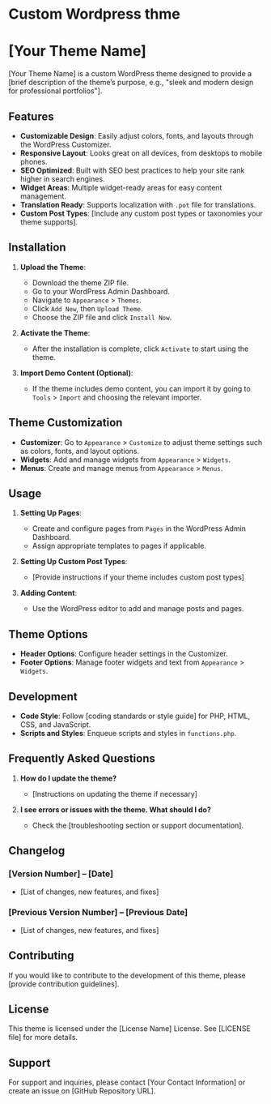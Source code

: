 # Custom Wordpress thme

# [Your Theme Name]

[Your Theme Name] is a custom WordPress theme designed to provide a [brief description of the theme’s purpose, e.g., "sleek and modern design for professional portfolios"].

## Features

- **Customizable Design**: Easily adjust colors, fonts, and layouts through the WordPress Customizer.
- **Responsive Layout**: Looks great on all devices, from desktops to mobile phones.
- **SEO Optimized**: Built with SEO best practices to help your site rank higher in search engines.
- **Widget Areas**: Multiple widget-ready areas for easy content management.
- **Translation Ready**: Supports localization with `.pot` file for translations.
- **Custom Post Types**: [Include any custom post types or taxonomies your theme supports].

## Installation

1. **Upload the Theme**:

   - Download the theme ZIP file.
   - Go to your WordPress Admin Dashboard.
   - Navigate to `Appearance` > `Themes`.
   - Click `Add New`, then `Upload Theme`.
   - Choose the ZIP file and click `Install Now`.

2. **Activate the Theme**:

   - After the installation is complete, click `Activate` to start using the theme.

3. **Import Demo Content (Optional)**:
   - If the theme includes demo content, you can import it by going to `Tools` > `Import` and choosing the relevant importer.

## Theme Customization

- **Customizer**: Go to `Appearance` > `Customize` to adjust theme settings such as colors, fonts, and layout options.
- **Widgets**: Add and manage widgets from `Appearance` > `Widgets`.
- **Menus**: Create and manage menus from `Appearance` > `Menus`.

## Usage

1. **Setting Up Pages**:

   - Create and configure pages from `Pages` in the WordPress Admin Dashboard.
   - Assign appropriate templates to pages if applicable.

2. **Setting Up Custom Post Types**:

   - [Provide instructions if your theme includes custom post types]

3. **Adding Content**:
   - Use the WordPress editor to add and manage posts and pages.

## Theme Options

- **Header Options**: Configure header settings in the Customizer.
- **Footer Options**: Manage footer widgets and text from `Appearance` > `Widgets`.

## Development

- **Code Style**: Follow [coding standards or style guide] for PHP, HTML, CSS, and JavaScript.
- **Scripts and Styles**: Enqueue scripts and styles in `functions.php`.

## Frequently Asked Questions

1. **How do I update the theme?**

   - [Instructions on updating the theme if necessary]

2. **I see errors or issues with the theme. What should I do?**
   - Check the [troubleshooting section or support documentation].

## Changelog

### [Version Number] – [Date]

- [List of changes, new features, and fixes]

### [Previous Version Number] – [Previous Date]

- [List of changes, new features, and fixes]

## Contributing

If you would like to contribute to the development of this theme, please [provide contribution guidelines].

## License

This theme is licensed under the [License Name] License. See [LICENSE file] for more details.

## Support

For support and inquiries, please contact [Your Contact Information] or create an issue on [GitHub Repository URL].


